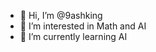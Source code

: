 - 👋 Hi, I’m @9ashking
- 👀 I’m interested in Math and AI
- 🌱 I’m currently learning AI


<!---
9ashking/9ashking is a ✨ special ✨ repository because its `README.md` (this file) appears on your GitHub profile.
You can click the Preview link to take a look at your changes.
--->
